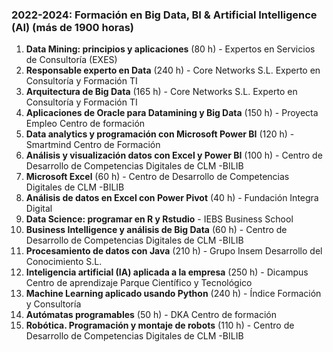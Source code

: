 ### 2022-2024: Formación en Big Data, BI & Artificial Intelligence (AI) (más de 1900 horas)

1. **Data Mining: principios y aplicaciones** (80 h) - Expertos en Servicios de Consultoría (EXES)
2. **Responsable experto en Data** (240 h) - Core Networks S.L. Experto en Consultoría y Formación TI
3. **Arquitectura de Big Data** (165 h) - Core Networks S.L. Experto en Consultoría y Formación TI
4. **Aplicaciones de Oracle para Datamining y Big Data** (150 h) - Proyecta Empleo Centro de formación
5. **Data analytics y programación con Microsoft Power BI** (120 h) - Smartmind Centro de Formación
6. **Análisis y visualización datos con Excel y Power BI** (100 h) - Centro de Desarrollo de Competencias Digitales de CLM -BILIB
7. **Microsoft Excel** (60 h) - Centro de Desarrollo de Competencias Digitales de CLM -BILIB
8. **Análisis de datos en Excel con Power Pivot** (40 h) - Fundación Integra Digital
9. **Data Science: programar en R y Rstudio** - IEBS Business School
10. **Business Intelligence y análisis de Big Data** (60 h) - Centro de Desarrollo de Competencias Digitales de CLM -BILIB
11. **Procesamiento de datos con Java** (210 h) -  Grupo Insem Desarrollo del Conocimiento S.L.
12. **Inteligencia artificial (IA) aplicada a la empresa** (250 h) - Dicampus Centro de aprendizaje Parque Científico y Tecnológico
13. **Machine Learning aplicado usando Python** (240 h) - Índice Formación y Consultoría
14. **Autómatas programables** (50 h) - DKA Centro de formación
15. **Robótica. Programación y montaje de robots** (110 h) - Centro de Desarrollo de Competencias Digitales de CLM -BILIB

